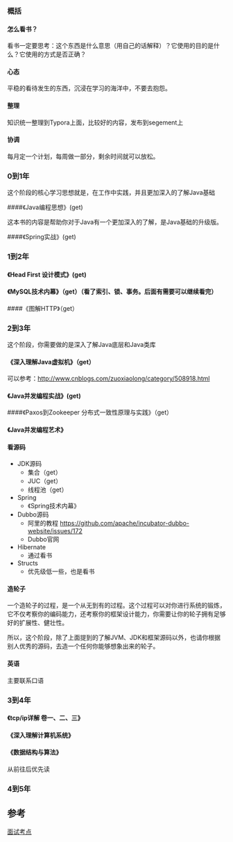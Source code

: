 ### 概括

#### 怎么看书？

看书一定要思考：这个东西是什么意思（用自己的话解释）？它使用的目的是什么？它使用的方式是否正确？

#### 心态

平稳的看待发生的东西，沉浸在学习的海洋中，不要去抱怨。

#### 整理

知识统一整理到Typora上面，比较好的内容，发布到segement上

#### 协调

每月定一个计划，每周做一部分，剩余时间就可以放松。



### 0到1年

这个阶段的核心学习思想就是，在工作中实践，并且更加深入的了解Java基础

####《Java编程思想》(get)

这本书的内容是帮助你对于Java有一个更加深入的了解，是Java基础的升级版。

####《Spring实战》(get)





### 1到2年

#### 《Head First 设计模式》(get)

#### 《MySQL技术内幕》（get）（看了索引、锁、事务。后面有需要可以继续看完）

####《图解HTTP》（get）





### 2到3年

这个阶段，你需要做的是深入了解Java底层和Java类库

#### 《深入理解Java虚拟机》（get）

可以参考：<http://www.cnblogs.com/zuoxiaolong/category/508918.html>

#### 《Java并发编程实战》(get)

####《Paxos到Zookeeper  分布式一致性原理与实践》（get）

#### 《Java并发编程艺术》



#### 看源码

- JDK源码
  - 集合（get）
  - JUC（get）
  - 线程池（get）
- Spring 
  -  《Spring技术内幕》
- Dubbo源码   
  - 阿里的教程 <https://github.com/apache/incubator-dubbo-website/issues/172>
  - Dubbo官网
- Hibernate
  - 通过看书
- Structs
  - 优先级低一些，也是看书



#### 造轮子

一个造轮子的过程，是一个从无到有的过程。这个过程可以对你进行系统的锻炼，它不仅考察你的编码能力，还考察你的框架设计能力，你需要让你的轮子拥有足够好的扩展性、健壮性。

所以，这个阶段，除了上面提到的了解JVM、JDK和框架源码以外，也请你根据别人优秀的源码，去造一个任何你能够想象出来的轮子。



#### 英语

主要联系口语



### 3到4年

#### 《tcp/ip详解 卷一、二、三》

#### 《深入理解计算机系统》

#### 《数据结构与算法》

从前往后优先读





### 4到5年







## 参考

[面试考点](https://www.jianshu.com/p/2e33fc09a59c)



